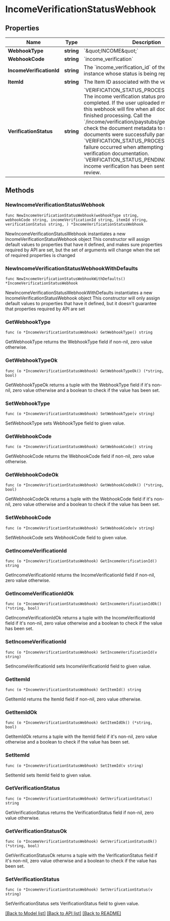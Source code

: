 # IncomeVerificationStatusWebhook

## Properties

Name | Type | Description | Notes
------------ | ------------- | ------------- | -------------
**WebhookType** | **string** | &#x60;\&quot;INCOME\&quot;&#x60; | 
**WebhookCode** | **string** | &#x60;income_verification&#x60; | 
**IncomeVerificationId** | **string** | The &#x60;income_verification_id&#x60; of the verification instance whose status is being reported. | 
**ItemId** | **string** | The Item ID associated with the verification. | 
**VerificationStatus** | **string** | &#x60;VERIFICATION_STATUS_PROCESSING_COMPLETE&#x60;: The income verification status processing has completed. If the user uploaded multiple documents, this webhook will fire when all documents have finished processing. Call the &#x60;/income/verification/paystubs/get&#x60; endpoint and check the document metadata to see which documents were successfully parsed.  &#x60;VERIFICATION_STATUS_PROCESSING_FAILED&#x60;: A failure occurred when attempting to process the verification documentation.  &#x60;VERIFICATION_STATUS_PENDING_APPROVAL&#x60;: The income verification has been sent to the user for review. | 

## Methods

### NewIncomeVerificationStatusWebhook

`func NewIncomeVerificationStatusWebhook(webhookType string, webhookCode string, incomeVerificationId string, itemId string, verificationStatus string, ) *IncomeVerificationStatusWebhook`

NewIncomeVerificationStatusWebhook instantiates a new IncomeVerificationStatusWebhook object
This constructor will assign default values to properties that have it defined,
and makes sure properties required by API are set, but the set of arguments
will change when the set of required properties is changed

### NewIncomeVerificationStatusWebhookWithDefaults

`func NewIncomeVerificationStatusWebhookWithDefaults() *IncomeVerificationStatusWebhook`

NewIncomeVerificationStatusWebhookWithDefaults instantiates a new IncomeVerificationStatusWebhook object
This constructor will only assign default values to properties that have it defined,
but it doesn't guarantee that properties required by API are set

### GetWebhookType

`func (o *IncomeVerificationStatusWebhook) GetWebhookType() string`

GetWebhookType returns the WebhookType field if non-nil, zero value otherwise.

### GetWebhookTypeOk

`func (o *IncomeVerificationStatusWebhook) GetWebhookTypeOk() (*string, bool)`

GetWebhookTypeOk returns a tuple with the WebhookType field if it's non-nil, zero value otherwise
and a boolean to check if the value has been set.

### SetWebhookType

`func (o *IncomeVerificationStatusWebhook) SetWebhookType(v string)`

SetWebhookType sets WebhookType field to given value.


### GetWebhookCode

`func (o *IncomeVerificationStatusWebhook) GetWebhookCode() string`

GetWebhookCode returns the WebhookCode field if non-nil, zero value otherwise.

### GetWebhookCodeOk

`func (o *IncomeVerificationStatusWebhook) GetWebhookCodeOk() (*string, bool)`

GetWebhookCodeOk returns a tuple with the WebhookCode field if it's non-nil, zero value otherwise
and a boolean to check if the value has been set.

### SetWebhookCode

`func (o *IncomeVerificationStatusWebhook) SetWebhookCode(v string)`

SetWebhookCode sets WebhookCode field to given value.


### GetIncomeVerificationId

`func (o *IncomeVerificationStatusWebhook) GetIncomeVerificationId() string`

GetIncomeVerificationId returns the IncomeVerificationId field if non-nil, zero value otherwise.

### GetIncomeVerificationIdOk

`func (o *IncomeVerificationStatusWebhook) GetIncomeVerificationIdOk() (*string, bool)`

GetIncomeVerificationIdOk returns a tuple with the IncomeVerificationId field if it's non-nil, zero value otherwise
and a boolean to check if the value has been set.

### SetIncomeVerificationId

`func (o *IncomeVerificationStatusWebhook) SetIncomeVerificationId(v string)`

SetIncomeVerificationId sets IncomeVerificationId field to given value.


### GetItemId

`func (o *IncomeVerificationStatusWebhook) GetItemId() string`

GetItemId returns the ItemId field if non-nil, zero value otherwise.

### GetItemIdOk

`func (o *IncomeVerificationStatusWebhook) GetItemIdOk() (*string, bool)`

GetItemIdOk returns a tuple with the ItemId field if it's non-nil, zero value otherwise
and a boolean to check if the value has been set.

### SetItemId

`func (o *IncomeVerificationStatusWebhook) SetItemId(v string)`

SetItemId sets ItemId field to given value.


### GetVerificationStatus

`func (o *IncomeVerificationStatusWebhook) GetVerificationStatus() string`

GetVerificationStatus returns the VerificationStatus field if non-nil, zero value otherwise.

### GetVerificationStatusOk

`func (o *IncomeVerificationStatusWebhook) GetVerificationStatusOk() (*string, bool)`

GetVerificationStatusOk returns a tuple with the VerificationStatus field if it's non-nil, zero value otherwise
and a boolean to check if the value has been set.

### SetVerificationStatus

`func (o *IncomeVerificationStatusWebhook) SetVerificationStatus(v string)`

SetVerificationStatus sets VerificationStatus field to given value.



[[Back to Model list]](../README.md#documentation-for-models) [[Back to API list]](../README.md#documentation-for-api-endpoints) [[Back to README]](../README.md)


